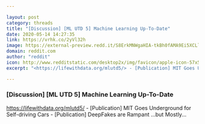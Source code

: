 ```yaml
---

layout: post
category: threads
title: "[Discussion] [ML UTD 5] Machine Learning Up-To-Date"
date: 2020-05-14 14:27:35
link: https://vrhk.co/2yVl32h
image: https://external-preview.redd.it/S8ErkMNWgaHIA-tkBh0fAMA9Ei5XCLlE2T-igsbYfzI.jpg?width=1200&height=628.272251309&auto=webp&crop=1200:628.272251309,smart&s=94f84b4f13df31bec6a527a12df8101bf7542d4c
domain: reddit.com
author: "reddit"
icon: http://www.redditstatic.com/desktop2x/img/favicon/apple-icon-57x57.png
excerpt: "<https://lifewithdata.org/mlutd5/> - [Publication] MIT Goes Underground for Self-driving Cars - [Publication] DeepFakes are Rampant ...but Mostly..."

---
```


### [Discussion] [ML UTD 5] Machine Learning Up-To-Date

<https://lifewithdata.org/mlutd5/> - [Publication] MIT Goes Underground for Self-driving Cars - [Publication] DeepFakes are Rampant ...but Mostly...